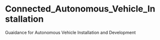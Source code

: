 # Connected_Autonomous_Vehicle_Installation
Guaidance for Autonomous Vehicle Installation and Development
